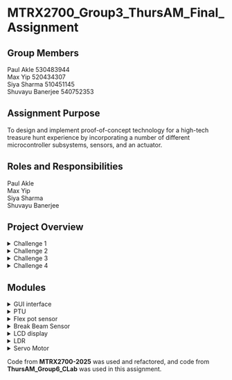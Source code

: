 # MTRX2700_Group3_ThursAM_Final_Assignment

## Group Members
Paul Akle 530483944 <br>
Max Yip 520434307 <br>
Siya Sharma 510451145 <br>
Shuvayu Banerjee 540752353 <br>

## Assignment Purpose
To design and implement proof-of-concept technology for a high-tech treasure hunt experience by incorporating a number of different
microcontroller subsystems, sensors, and an actuator.

## Roles and Responsibilities
Paul Akle <br>
Max Yip <br>
Siya Sharma <br>
Shuvayu Banerjee <br>


## Project Overview
<details>
  <summary>Challenge 1</summary>
  
  ### Triangulating the hidden planet location

  The player is tasked to locate the hidden planet by measuring the distances of the nearest 3 stars before the fuel runs out.
  
  ### How it works
  1. Users will be required to control the servos of the PTU through the GUI to adjust the lidar to point towards the correct planet.
  2. As the user moves the PTU, the GUI will display the distance and indicate whether the angle of the PTU is correct. The user will have to get the coordinates before moving onto the next planet.
  3. Once the player gets the distance or the timer runs out, the STM32 will signal the GUI to move onto the next planet.
  4. Once all the distances are obtained, it will reveal coordinates to the hidden planet.
  5. Move on to the next challenge: during the travel, the user encounters an asteroid field and is required to shoot them down.

  ### Flowchart
  *(Insert flowchart image here)*

  ### Additional Features
  - **Pop-up windows**  
    - At the beginning, to give the user the background of the game  
    - User feedback on whether the distances measured from the PTU are correct  
    - Final pop-up window directing the user to the next challenge  

  - **Chatbot**  
    - Friendly cat companion that gives hints to guide the user throughout the entire treasure hunt
  
</details>

<details>
  <summary>Challenge 2</summary>
  
  ### Asteroid Attack
  After locating the planet the player experiences an astroid field right before entering the planets atmosphere where 8 astroids must be sucessfully hit to make it to the planets surface.

  ### How it works
  1. The user will aim a laser beam and flick towards the astroid
  2. The IR beam breaker sensor will be placed on either side of the lasers path and will detect the object passing through
  3. Each time this occure one of the eight LEDs on the STM discovery board will light up untill all 8 astroids are destroyed
![Puzzle2-Paul drawio](https://github.com/user-attachments/assets/7ae7bd23-1bf2-461a-beda-083f33714b6a)


  
</details>
<details>
  <summary>Challenge 3</summary>
  
  ### Map Coordinates with Flexible Potentiometer
  After the user makes it to the surface of the planet they must now determine the correct coordinates of the crystal 

  ### How it works
  1. On a locating device there are two flexible potentiometers, one represents the x-ccordinate and the other represents the y-coordinates
  2. By applying pressure on different spots along the potentiometer will generate different values
  3. The interface will tell the user if they are closer or further from the true coordinates compared with their previous attempt
  4. After landing on the correct coordinates the display will tell the user to go to those coordinates on the grid
  5. A servo is intigrated with the determination of the correct coordinates, which when achieved will rotate 90 degrees to open the lid of the correct grid space
  6. An LDR inside this gridspace will detect the light and display a message on a LCD to retreive the crytal and place it in the hilt of the lightsaber

  ### Sersors + Actuators used
  1. 2x Flexible potentiometers
  2. Directional servo motor
  3. Light detecting resistor (LDR)
  4. Liquid-crystal Display (LCD)
  ![Puzzle3-Paul drawio](https://github.com/user-attachments/assets/e20776da-87a5-43a6-8d5b-a12ad4e82a18)

</details>

<details>
  <summary>Challenge 4</summary>

  ### Assembling the Lightsaber
  The final step in this treasure hunt is to verify that the crystal obtained from challenge 3 is the correct one.

  ### How it works
  1. User will insert the crystal into the hole inside the lightsaber hilt.
  2. The colour detection system will determine the colour of the crystal.
  3. When the user presses a button, the LED will either glow green (if a green crystal is inserted), red (if a red crystal is inserted), or remain off if no colour is detected.

</details>


## Modules
<details>
<summary>GUI interface</summary>

### Summary
This module serves as the **GUI control panel** for user interaction with the **Pan-Tilt Unit (PTU)** in Challenge 1. It provides both **control** and **feedback** for PTU servo positions via UART communication, and handles **game logic** such as planet progression, fuel consumption, and hints.

### File Structure
```
main.py                 # Entry point to launch GUI
ui/
  ├── main_window.py    # Top-level window layout
  ├── center_panel.py   # Central panel with coordinate logic
  ├── left_panel.py     # Planet info and sliders
  └── right_panel.py    # Chatbot and status indicators
core/
  ├── logic.py          # Game logic handling (planet state, validation)
  └── serial_handler.py # Serial communication with STM32
assets/
  └── images/           # UI image resources
```


### Usage
1. **Connect** STM32 board with PTU attached via USB.
2. Ensure PyQT6 installed, build version is using python3.12.1
2. In `main_window.py` (around line 31), **ensure the correct COM port** is specified for the STM32 board.
3. Run the GUI:
  ```bash
  python3 main.py
  ```

### Functionalities

- **Sliders**:  
  - Two sliders control **pan** and **tilt** angles of the servos.
  
- **Next Planet Button**:  
  - Advances to the next planet once current target is complete.

- **Calculate Coordinate Button**:  
  - Validates all 3 distances and PTU orientation for accuracy.

- **Fuel Bar**:  
  - Decreases if the player inputs incorrect distance/orientation.

- **Chatbot**:  
  - Offers hints during the treasure hunt when prompted by user.

### Valid Input

- Ensure **serial format** in `serial_handler.py` matches the STM32 firmware.
- Correct **COM port** is configured in the GUI.
- Servo positions (pan/tilt) must match pre-defined **target coordinates** (to be added).

### Functions and Modularity

- `main.py`  
  - Initializes and launches the main GUI window.

- `serial_handler.py`  
  - Handles UART communication with STM32.

- `logic.py`  
  - Contains game logic, position validation, planet progression.

- `main_window.py`  
  - Assembles all UI panels and manages layout.

- `left_panel.py`  
  - Contains sliders and planet visuals.

- `center_panel.py`  
  - Displays coordinates, fuel bar, and validation controls.

- `right_panel.py`  
  - Manages chatbot interaction and game messages.


### Testing

- **Slider Limitations**:  
  - Cannot set slider values by clicking—must be **manually dragged** to send values to STM32 correctly.

- **Chatbot Testing**:  
  - Ask for hints multiple times to confirm chatbot randomness and reliability.

- **Functional Testing**:  
  - Interact with all controls:
    - Adjust pan/tilt sliders
    - Validate coordinates
    - Use next planet button
    - Trigger fuel bar reduction
    - Request hints via chatbot
    - Ensure serial communication and game logic run smoothly

</details>

<details>
  <summary>PTU</summary>

### Summary
This module enables interfacing with the Pan-Tilt Unit through UART. It controls:
- 2 servos (pan, tilt)
- 1 LIDAR-Lite v3 distance sensor
- 3-axis gyroscope (L3G4200D)
- 3-axis accelerometer (ADXL345)
- 3-axis magnetometer (HMC5883L)

This is the main interface for Challenge 1 where users must orient servos to take accurate distance measurements.

---

### Sub-modules

#### Servo Drivers
**File**: `ptu_servo.h`

##### Usage
- `HAL_StatusTypeDef initialise_ptu_pwm(TIM_HandleTypeDef *htim1, TIM_HandleTypeDef *htim2)`  
  Initializes timers 1 & 2 for the two servos.

- `void setServoPWM(uint16_t vertical_PWM, uint16_t horizontal_PWM)`  
  Sets pan and tilt servo PWM values.

- `void servo_command_parser(SerialPort *serial_port)`  
  Debugging parser (no serialization) to directly set PWM via serial.

##### Functionalities and Features
- Servo changes are triggered by serial interrupts from the GUI.
- Both servos can be controlled simultaneously, but the GUI allows one at a time.

##### Testing
- Print statements on GUI confirm servo positioning.
- Command parser allows standalone testing (bypassing serialization).
- PWM values are clamped to slider bounds.

---

#### LIDAR
**File**: `ptu_lidar.h`

##### Usage
- `void HAL_TIM_IC_CaptureCallback(TIM_HandleTypeDef *htim)`  
  Timer callback for PWM input (auto-triggered; do not call manually).

- `uint16_t last_period`  
  Stores the most recent measured distance in mm.

##### Functionalities and Features
- Distance is updated via interrupt on each pulse from LIDAR.
- Includes median filtering for noise reduction.
- Max reading capped at 4000 mm (4 meters).

##### Testing
- Test using objects at known distances (e.g. ruler).
- Validate units (mm) and output via GUI.
- Confirm proper serialisation to GUI.

---

#### Gyroscope and Accelerometer
**File**: `ptu_i2c.h`

##### Usage
- `void initialise_ptu_i2c(I2C_HandleTypeDef *i2c)`  
  Initializes I2C interface for sensors.

- `void read_gyro_data(I2C_HandleTypeDef *i2c, int16_t *yaw, int16_t *pitch, int16_t *roll)`  
  Reads gyroscope data.

- `void read_accel_data(I2C_HandleTypeDef *i2c, int16_t *acc_x, int16_t *acc_y, int16_t *acc_z)`  
  Reads accelerometer data.

##### Notes
- Currently unused, but intended for future Kalman filtering to estimate tilt.
- Will replace GUI dials with real-world orientation estimates.

##### Testing
- Output raw data via serial for verification.
- Connect to GUI and confirm readable, filtered data.
- Filter test: output should be ~0 if signal frequency < half window size.

---

#### Helper Modules

**`filters.h`**
- `void initFilters(Filter *filters, uint16_t init_value)`  
  Initializes sliding window filters.

- `uint16_t getMedian(Filter* filter, uint16_t new_value)`  
  Computes median-filtered output.

- `uint16_t getMovingAverage(Filter* filter, uint16_t new_value)`  
  Computes moving average output.

**`ptu_definitions.h`**
- Contains all sensor register mappings and I2C constants.

**`serial.h and serialisation.h`**
- Packs all sensor data and sends it to the GUI.
- Uses sentinel bytes and headers for reliable parsing.

</details>


<details>
  <summary>Flex pot sensor</summary>
  
### Flexible Potentiometer (flexpot.c)
### Summary
This module configures ADC1 on PC0 (ADC_IN6) and PC2 (ADC_IN8) to read input from two flexible potentiometers. It provides a simple API to initialize the ADC hardware and perform one-shot conversions on a specified channel, returning a discrete position value (1–6) or 0 to indicate no touch.

### Usage
1. Initialization
Call:
`FlexPot_Init();`

This:
  - Enables clocks for GPIOC and ADC1
  - Configures PC0 and PC2 in analog mode
  - Calibrates and enables ADC1

2. Reading a Position
To read from a specific potentiometer channel:
`uint8_t pos = FlexPot_GetPosition(channel);`
Where:
  - `channel` is `6` for PC0 or `8` for PC2
  - Return value pos is:
    - `0` if no touch (`raw < 100`)
    - `1–6` depending on pressure/location along the strip

### Valid Input

- channel must be:
    - `6` → PC0 → ADC_IN6
    - `8` → PC2 → ADC_IN8

- Internally:
    - Raw ADC values < 100 are considered no touch and return 0
    - Values ≥ 100 are linearly mapped to positions 1–6
      (1 = bottom, 6 = top of the strip)

### Functions and Modularity

- `void FlexPot_Init(void)`
 Initializes GPIOC and ADC1:
    - Enables clocks
    - Sets PC0 and PC2 to analog mode
    - Calibrates and powers on ADC1

- `uint8_t FlexPot_GetPosition(uint8_t channel)`
Reads the flexible potentiometer:
  - Sets the selected ADC channel (6 or 8)
  - Starts and waits for ADC conversion
  - Reads `ADC1->DR`
  - Applies a "no-touch" threshold
  - Maps 12-bit ADC value (0–4095) to discrete values `0–6`


### Testing

- No Touch Test:
Leave the potentiometer untouched → should return 0

- Endpoint Test:
Press firmly at the start or end of the strip → should return 1 or 6

- Integration Test:
In your puzzle game, read X/Y positions using:


`uint8_t x = FlexPot_GetPosition(6);
uint8_t y = FlexPot_GetPosition(8);`

Send both values over UART periodically and confirm the output matches physical input location.


  
</details>

<details>
  <summary>Break Beam Sensor </summary>
  
### IR Beam Breaker Sensor (beam.c)
  
### Summary
This module configures PC1 as an EXTI1 (falling‐edge) interrupt input to detect when an IR beam is broken. Each beam break increments a counter (`beam_count`, up to 8) and lights the corresponding Discovery-board LED (PE8…PE15). A simple API lets you query or reset the count (and LEDs).
### Usage
1. Initialization
At the start of your program, call `Beam_Init();`
This:
    - Enables GPIOC and GPIOE clocks
    - Configures PC1 as an EXTI1 input with falling-edge interrupt
    - Enables EXTI1 interrupt in NVIC
    - Sets up PE8–PE15 as outputs for LED indication

2. Reading the Count
In your application code, use:
`uint8_t n = Beam_GetCount();`
This returns the number of beam breaks detected so far (max 8).

2. Resetting the Count and LEDs
To reset the counter and turn off LEDs:
`Beam_ResetCount();`

### Valid Input
- An object must break the IR beam, pulling PC1 low and triggering a falling edge.
- Only transitions from high to low increment `beam_count` (debounced via hardware or design).
- The counter saturates at 8; additional breaks do not increase the count or light further LEDs.
- No input (i.e., beam never broken) is treated as a failure condition in the game.


### Functions and Modularity
- `void Beam_Init(void)`
Initializes GPIOC and GPIOE. Configures PC1 for EXTI1 (falling edge) and sets PE8–PE15 as LED outputs.
- `uint8_t Beam_GetCount(void)`
Returns the current value of beam_count.
- `void Beam_ResetCount(void)`
Resets beam_count to 0 and turns off all LEDs.
- `void HAL_GPIO_EXTI_Callback(uint16_t GPIO_Pin)`
Called automatically by HAL on EXTI interrupts. If the pin is PC1 and it reads low:
  - Increments `beam_count` (if < 8)
  - Lights the corresponding LED (PE8 + count index)


### Testing
To test the boundary conditions the beam breaks more than eight times which should result in no further LEDs lighting up or overflow to occur.
To test integration the main file code with the flex-pot code is tested to ensure the two modules operate without interfering (e.g. ADC vs EXTI).
1. Boundary Test:
Trigger the beam more than 8 times. The count should stop incrementing and no extra LEDs should light.

2. Integration Test:
Run the beam module alongside other sensor modules (e.g., Flex Potentiometer using ADC). Verify:
    - EXTI and ADC operate independently.
    - No conflicts or race conditions between modules.



  
</details>

<details>
  <summary>LCD display</summary>
  
  ### Summary
  
  This module provides an interface for controlling a 16x2 HD44780-compatible LCD over I2C using STM32 HAL libraries. It uses an I2C I/O expander (e.g., PCF8574) to communicate with the LCD in 4-bit mode. This reduces GPIO usage and simplifies wiring, ideal for STM32CubeMX-based projects.

The module allows for easy initialization, cursor control, string display, and command-level manipulation. 

The LCD is connected to GPIO port D using the following pin mapping:
- GND --> GND
- VDD --> 5V
- SCL --PA6
- SDA --> PA7

The module is designed for portability and ease of integration with STM32CubeMX-based projects.

  ### Usage

#### 1. Initialize GPIO in STM32CubeMX

Enable GPIOD and configure PD8–PD14 as output push-pull with no pull-up/pull-down.

#### 2. Include the module
In main.c or any relevant source file:
`#include "lcd.h"`


#### 3. Include the module
Initialize LCD in your main function
`lcd_init();
lcd_clear();
lcd_print("Place cystal on handle!");`


  ### Valid Input
1. Rows: 0 or 1
2. Columns: 0 to 15
3. Characters: Standard ASCII text (the LCD does not support Unicode)
4. Strings: Null-terminated (char *), max 16 characters per line (extra characters wrap if not managed)

  ### Functions 

- `void lcd_init(void)`
Initializes the LCD in 4-bit mode.

- `void lcd_clear(void)`
Clears the LCD display.

- `void lcd_set_cursor(uint8_t row, uint8_t col)`
Sets the cursor to the specified row and column.

- `void lcd_print(char *str)`
Prints a null-terminated string to the LCD.

- `void lcd_cmd(uint8_t cmd)`
Sends a raw command byte directly to the LCD controller.

- `void lcd_data(uint8_t data)`
Sends a raw data byte (ASCII character) to be displayed.




  ### Modularity
All functions are isolated and well-documented in `lcd.c` and `lcd.h`. The module does not depend on other parts of the project and uses only HAL GPIO functions.

  ### Testing 
1. Confirm the LCD initializes and displays static text using `lcd_print()`.
2. Test cursor positioning using `lcd_set_cursor(row, col)`.
3. Clear the display and update with new values dynamically.

#### Debug Tips
1. Check contrast voltage on V0 (usually via potentiometer).
2. Ensure RW is grounded for write-only mode or correctly toggled.
3. Use an oscilloscope or logic analyzer to confirm Enable (EN) pulse timing if LCD does not respond.


</details>
<details>
  <summary>LDR</summary>

### Summary
This module uses an LDR (Light Dependent Resistor) for two purposes:
1. **Light Detection**  
   - Measures ambient brightness.
   - Compares against a preset threshold to trigger logic changes.

2. **Colour Detection**  
   - Detects the amount of reflected light when red, green, and blue LEDs are sequentially illuminated.
   - Determines the dominant reflected wavelength to identify the surface colour.

---

### Sub-modules

#### Colour Detection State Machine  
**File**: `colour_detector.h`

##### Description
A state machine implemented via `switch-case` inside a timer callback:
- **States**:  
  `INIT → RED_ON → READ_RED → GREEN_ON → READ_GREEN → BLUE_ON → READ_BLUE → DETECT_COLOUR`

- **Calibration**:  
  On first run (`calibrate = 0`), records initial ambient brightness to normalize readings.

- **Debugging**:  
  When colour is detected, an optional final state transmits a string over serial for monitoring.

##### Usage
- Timer interrupt calls the `handleStateMachine()` function at a fixed interval.
- LED GPIOs are toggled within each state to control colour sequencing.

---

#### ADC Functions  
**File**: `adc.c`

##### Core Functions
- `void initialiseSingleADC()`  
  Manually configures ADC1 to single-shot mode.

- `uint16_t singleReadADC()`  
  Performs a one-time read of the ADC value, used in the colour detection state machine.

##### Optional Utilities
- `void continuousReadSingleChannelADC()`  
  Continuously polls a single ADC channel in a blocking loop using the `ISR` register.

- `void SingleReadMultiChannelADC()`  
  Reads multiple channels on the same ADC (currently unused in this module but available for expansion).

---

### Functionalities and Features
- Ambient light detection with threshold-triggered variable setting.
- RGB LED-controlled surface reflection sensing to classify colours.
- Compact state machine for cyclic LED control and ADC reading.
- Lightweight implementation using timer-driven ADC sampling.

---

### Usage

```c
int main(void) {
    enableGPIODLEDS();
    enableGPIOClocks();

    serialInitialise(BAUD_115200, &USART1_PORT, 0x00);

    initialiseSingleADC();

    // Start colour detection state machine on timer callback
    setTIM2Callback(&handleStateMachine);
    init_TIM2(50); // Timer interval set to 50ms
}
```

---

### Testing
- Use serial output to confirm detection states and transitions.
- Calibrate under various lighting conditions to test ambient compensation.
- Use known-colour surfaces and compare detection accuracy.
- Evaluate ADC signal stability under continuous and single-shot reads.

</details>

<details>
  <summary>Servo Motor</summary>

  ### Summary


  ### Usage


  ### Valid Input


  ### Functions and Modularity


  ### Testing 


  ### Notes

</details>


Code from **MTRX2700-2025** was used and refactored, and code from **ThursAM_Group6_CLab** was used in this assignment.
